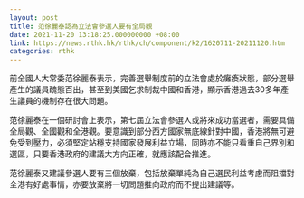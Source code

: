 ```yaml
---
layout: post
title: 范徐麗泰認為立法會參選人要有全局觀
date: 2021-11-20 13:18:25.000000000 +08:00
link: https://news.rthk.hk/rthk/ch/component/k2/1620711-20211120.htm
categories: rthk
---
```


前全國人大常委范徐麗泰表示，完善選舉制度前的立法會處於癱瘓狀態，部分選舉產生的議員醜態百出，甚至到美國乞求制裁中國和香港，顯示香港過去30多年產生議員的機制存在很大問題。

范徐麗泰在一個研討會上表示，第七屆立法會參選人或將來成功當選者，需要具備全局觀、全國觀和全港觀。要意識到部分西方國家無底線針對中國，香港將無可避免受到壓力，必須堅定站穩支持國家發展利益立場，同時亦不能只看重自己界別和選區，只要香港政府的建議大方向正確，就應該配合推進。

范徐麗泰又建議參選人要有三個放棄，包括放棄單純為自己選民利益考慮而阻擋對全港有好處事情，亦要放棄將一切問題推向政府而不提出建議等。
